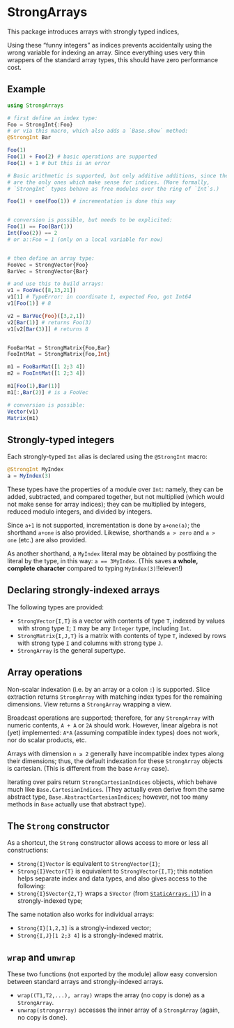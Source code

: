 # StrongArrays

This package introduces arrays with strongly typed indices,

Using these “funny integers” as indices prevents accidentally using the
wrong variable for indexing an array. Since everything uses very thin
wrappers of the standard array types, this should have zero performance
cost.


## Example
```julia
using StrongArrays

# first define an index type:
Foo = StrongInt{:Foo}
# or via this macro, which also adds a `Base.show` method:
@StrongInt Bar

Foo(1)
Foo(1) + Foo(2) # basic operations are supported
Foo(1) + 1 # but this is an error

# Basic arithmetic is supported, but only additive additions, since these
# are the only ones which make sense for indices. (More formally,
# `StrongInt` types behave as free modules over the ring of `Int`s.)

Foo(1) + one(Foo(1)) # incrementation is done this way


# conversion is possible, but needs to be explicited:
Foo(1) == Foo(Bar(1))
Int(Foo(2)) == 2
# or a::Foo = 1 (only on a local variable for now)


# then define an array type:
FooVec = StrongVector{Foo}
BarVec = StrongVector{Bar}

# and use this to build arrays:
v1 = FooVec([8,13,21])
v1[1] # TypeError: in coordinate 1, expected Foo, got Int64
v1[Foo(1)] # 8

v2 = BarVec{Foo}([3,2,1])
v2[Bar(1)] # returns Foo(3)
v1[v2[Bar(3)]] # returns 8


FooBarMat = StrongMatrix{Foo,Bar}
FooIntMat = StrongMatrix{Foo,Int}

m1 = FooBarMat([1 2;3 4])
m2 = FooIntMat([1 2;3 4])

m1[Foo(1),Bar(1)]
m1[:,Bar(2)] # is a FooVec

# conversion is possible:
Vector(v1)
Matrix(m1)

```
## Strongly-typed integers

Each strongly-typed `Int` alias is declared using the `@StrongInt` macro:
```julia
@StrongInt MyIndex
a = MyIndex(3)
```
These types have the properties of a module over `Int`: namely,
they can be added, subtracted, and compared together,
but not multiplied (which would not make sense for array indices);
they can be multiplied by integers, reduced modulo integers,
and divided by integers.

Since `a+1` is not supported, incrementation is done by `a+one(a)`;
the shorthand `a+one` is also provided.
Likewise, shorthands `a > zero` and `a > one` (etc.) are also provided.

As another shorthand, a `MyIndex` literal may be obtained by postfixing
the literal by the type, in this way: `a == 3MyIndex`.
(This saves **a whole, complete character** compared to typing
`MyIndex(3)`!!eleven!)

## Declaring strongly-indexed arrays

The following types are provided:

 - `StrongVector{I,T}` is a vector with contents of type `T`,
 indexed by values with strong type `I`; `I` may be any `Integer` type,
 including `Int`.
 - `StrongMatrix{I,J,T}` is a matrix with contents of type `T`,
 indexed by rows with strong type `I` and columns with strong type `J`.
 - `StrongArray` is the general supertype.

## Array operations

Non-scalar indexation (i.e. by an array or a colon `:`) is supported.
Slice extraction returns `StrongArray` with matching index types for the
remaining dimensions. View returns a `StrongArray` wrapping a view.

Broadcast operations are supported;
therefore, for any `StrongArray` with numeric contents,
`A + A` or `2A` should work.
However, linear algebra is not (yet) implemented:
`A*A` (assuming compatible index types) does not work,
nor do scalar products, etc.

Arrays with dimension ``n ≥ 2``
generally have incompatible index types along their dimensions;
thus, the default indexation for these `StrongArray` objects
is cartesian. (This is different from the base `Array` case).

Iterating over pairs return `StrongCartesianIndices` objects,
which behave much like `Base.CartesianIndices`.
(They actually even derive from the same abstract type,
`Base.AbstractCartesianIndices`;
however, not too many methods in `Base` actually use that abstract type).

## The `Strong` constructor

As a shortcut, the `Strong` constructor allows access to more or less all
constructions:
 - `Strong{I}Vector` is equivalent to `StrongVector{I}`;
 - `Strong{I}Vector{T}` is equivalent to `StrongVector{I,T}`;
 this notation helps separate index and data types, and also gives access
 to the following:
 - `Strong{I}SVector{2,T}` wraps a `SVector`
 (from [`StaticArrays.jl`](https://github.com/JuliaArrays/StaticArrays.jl))
 in a strongly-indexed type;

The same notation also works for individual arrays:
 - `Strong{I}[1,2,3]` is a strongly-indexed vector;
 - `Strong{I,J}[1 2;3 4]` is a strongly-indexed matrix.

## `wrap` and `unwrap`

These two functions (not exported by the module)
allow easy conversion between standard arrays and strongly-indexed
arrays.

 - `wrap((T1,T2,...), array)` wraps the array (no copy is done) as a
	 `StrongArray`.
 - `unwrap(strongarray)` accesses the inner array of a `StrongArray`
	 (again, no copy is done).

